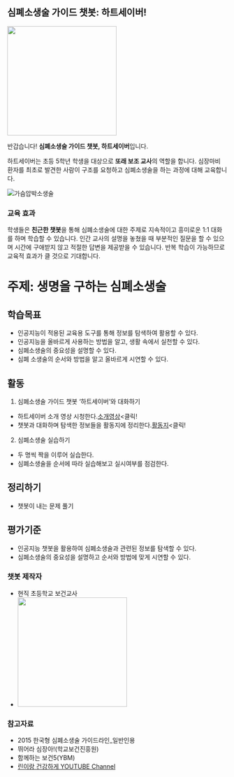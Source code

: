 ## 심폐소생술 가이드 챗봇: 하트세이버!

<img src='https://user-images.githubusercontent.com/72488320/118203518-32c89680-b497-11eb-9aed-c5508f3ad36a.png' width='250' height='250'>

반갑습니다! **심폐소생술 가이드 챗봇, 하트세이버**입니다.

 하트세이버는 초등 5학년 학생을 대상으로 **또래 보조 교사**의 역할을 합니다.
심장마비 환자를 최초로 발견한 사람이 구조를 요청하고 심폐소생술을 하는 과정에 대해 교육합니다.

![가슴압박소생술](https://user-images.githubusercontent.com/72488320/113854528-eaec8a80-97d9-11eb-84ab-7f9c292b079f.PNG)


### 교육 효과
 학생들은 **친근한 챗봇**을 통해 심폐소생술에 대한 주제로 지속적이고 흥미로운 1:1 대화를 하며 학습할 수 있습니다. 
인간 교사의 설명을 놓쳤을 때 부분적인 질문을 할 수 있으며 시간에 구애받지 않고 적절한 답변을 제공받을 수 있습니다.
반복 학습이 가능하므로 교육적 효과가 클 것으로 기대합니다.


# 주제: 생명을 구하는 심폐소생술
## 학습목표
- 인공지능이 적용된 교육용 도구를 통해 정보를 탐색하여 활용할 수 있다.
- 인공지능을 올바르게 사용하는 방법을 알고, 생활 속에서 실천할 수 있다.
- 심폐소생술의 중요성을 설명할 수 있다.
- 심폐 소생술의 순서와 방법을 알고 올바르게 시연할 수 있다.

## 활동
1. 심폐소생술 가이드 챗봇 ‘하트세이버’와 대화하기
 - 하트세이버 소개 영상 시청한다.[소개영상](https://www.youtube.com/watch?v=TW4FkBAFkYw&t=3s)<클릭!
 - 챗봇과 대화하며 탐색한 정보들을 활동지에 정리한다.[활동지](https://tyche0905.github.io/CPR_guide)<클릭!
2. 심폐소생술 실습하기
 - 두 명씩 짝을 이루어 실습한다.
 - 심폐소생술을 순서에 따라 실습해보고 실시여부를 점검한다.

## 정리하기
- 챗봇이 내는 문제 풀기

## 평가기준
- 인공지능 챗봇을 활용하여 심폐소생술과 관련된 정보를 탐색할 수 있다.
- 심폐소생술의 중요성을 설명하고 순서와 방법에 맞게 시연할 수 있다.


### 챗봇 제작자
- 현직 초등학교 보건교사
- <img src='https://user-images.githubusercontent.com/72488320/143814474-9037206f-8b72-4333-91bd-06e1f93695dd.png' width='250' height='250'>


### 참고자료
- 2015 한국형 심폐소생술 가이드라인_일반인용
- 뛰어라 심장아!(학교보건진흥원)
- 함께하는 보건5(YBM)
- [린이랑 건강하게 YOUTUBE Channel](https://www.youtube.com/channel/UCwIRsJMyT0ku1sxfF4Ntt1A)

